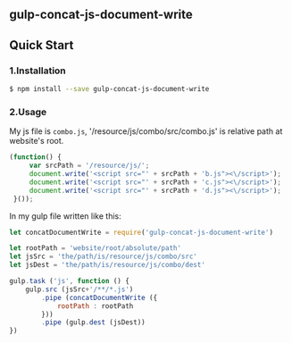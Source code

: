 ## gulp-concat-js-document-write

## Quick Start

### 1.Installation

```bash
$ npm install --save gulp-concat-js-document-write
```

### 2.Usage
My js file is `combo.js`, '/resource/js/combo/src/combo.js' is relative path at website's root.
```js
(function() {
     var srcPath = '/resource/js/';
     document.write('<script src="' + srcPath + 'b.js"><\/script>');
     document.write('<script src="' + srcPath + 'c.js"><\/script>');
     document.write('<script src="' + srcPath + 'd.js"><\/script>');
 }());
```

In my gulp file written like this:
```js
let concatDocumentWrite = require('gulp-concat-js-document-write')

let rootPath = 'website/root/absolute/path'
let jsSrc = 'the/path/is/resource/js/combo/src'
let jsDest = 'the/path/is/resource/js/combo/dest'

gulp.task ('js', function () {
    gulp.src (jsSrc+'/**/*.js')
        .pipe (concatDocumentWrite ({
            rootPath : rootPath
        }))
        .pipe (gulp.dest (jsDest))
})
```